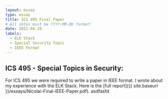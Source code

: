 ```yaml
---
layout: essay
type: essay
title: ICS 495 Final Paper
# All dates must be YYYY-MM-DD format!
date: 2022-04-28
labels:
  - ELK Stack
  - Special Security Topic
  - IEEE Format
---
```


## ICS 495 - Special Topics in Security:

For ICS 495 we were required to write a paper in IEEE format. I wrote about my experience with the ELK Stack. Here is the [full report]({{ site.baseurl }}/essays/Nicolai-Final-IEEE-Paper.pdf). asdfasfd


